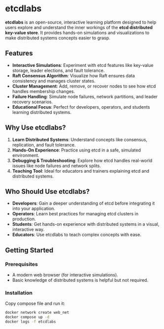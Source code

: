 # etcdlabs

**etcdlabs** is an open-source, interactive learning platform designed to help users explore and understand the inner workings of the **etcd distributed key-value store**. It provides hands-on simulations and visualizations to make distributed systems concepts easier to grasp.

## Features

- **Interactive Simulations**: Experiment with etcd features like key-value storage, leader elections, and fault tolerance.
- **Raft Consensus Algorithm**: Visualize how Raft ensures data consistency and manages cluster states.
- **Cluster Management**: Add, remove, or recover nodes to see how etcd handles membership changes.
- **Failure Handling**: Simulate node failures, network partitions, and leader recovery scenarios.
- **Educational Focus**: Perfect for developers, operators, and students learning distributed systems.

## Why Use etcdlabs?

1. **Learn Distributed Systems**: Understand concepts like consensus, replication, and fault tolerance.
2. **Hands-On Experience**: Practice using etcd in a safe, simulated environment.
3. **Debugging & Troubleshooting**: Explore how etcd handles real-world issues like node failures and network splits.
4. **Teaching Tool**: Ideal for educators and trainers explaining etcd and distributed systems.

## Who Should Use etcdlabs?

- **Developers**: Gain a deeper understanding of etcd before integrating it into your application.
- **Operators**: Learn best practices for managing etcd clusters in production.
- **Students**: Get hands-on experience with distributed systems in a visual, interactive way.
- **Educators**: Use etcdlabs to teach complex concepts with ease.

## Getting Started

### Prerequisites
- A modern web browser (for interactive simulations).
- Basic knowledge of distributed systems is helpful but not required.

### Installation
Copy compose file and run it:
```bash
docker network create web_net
docker compose up -d
docker logs -f etcdlabs
```
